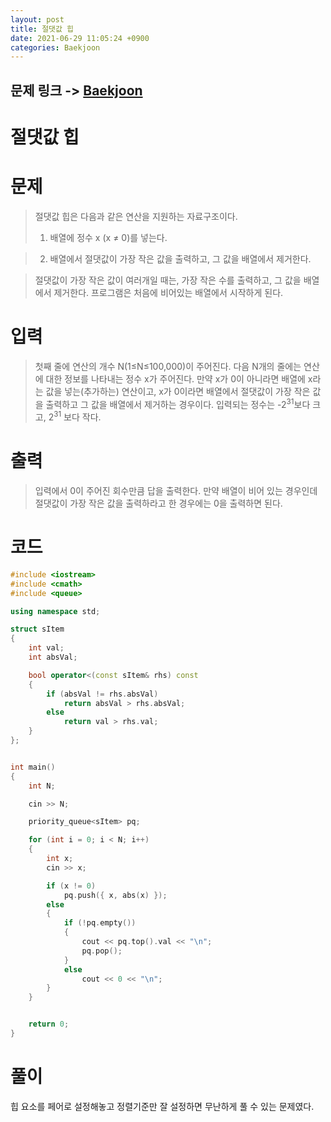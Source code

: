 ```yaml
---
layout: post
title: 절댓값 힙
date: 2021-06-29 11:05:24 +0900
categories: Baekjoon
---
```


## 문제 링크 -> [Baekjoon](https://www.acmicpc.net/problem/11286)
# 절댓값 힙

# 문제
> 절댓값 힙은 다음과 같은 연산을 지원하는 자료구조이다.
> 1. 배열에 정수 x (x ≠ 0)를 넣는다.

> 2. 배열에서 절댓값이 가장 작은 값을 출력하고, 그 값을 배열에서 제거한다. 

> 절댓값이 가장 작은 값이 여러개일 때는, 가장 작은 수를 출력하고, 그 값을 배열에서 제거한다.
프로그램은 처음에 비어있는 배열에서 시작하게 된다.

# 입력
> 첫째 줄에 연산의 개수 N(1≤N≤100,000)이 주어진다. 다음 N개의 줄에는 연산에 대한 정보를 나타내는 정수 x가 주어진다. 만약 x가 0이 아니라면 배열에 x라는 값을 넣는(추가하는) 연산이고, x가 0이라면 배열에서 절댓값이 가장 작은 값을 출력하고 그 값을 배열에서 제거하는 경우이다. 입력되는 정수는 -2<sup>31</sup>보다 크고, 2<sup>31</sup> 보다 작다.

# 출력
> 입력에서 0이 주어진 회수만큼 답을 출력한다. 만약 배열이 비어 있는 경우인데 절댓값이 가장 작은 값을 출력하라고 한 경우에는 0을 출력하면 된다.


# 코드
```C++
#include <iostream>
#include <cmath>
#include <queue>

using namespace std;

struct sItem
{
	int val;
	int absVal;

	bool operator<(const sItem& rhs) const
	{
		if (absVal != rhs.absVal)
			return absVal > rhs.absVal;
		else
			return val > rhs.val;
	}
};


int main()
{
	int N;

	cin >> N;

	priority_queue<sItem> pq;

	for (int i = 0; i < N; i++)
	{
		int x;
		cin >> x;

		if (x != 0)
			pq.push({ x, abs(x) });
		else
		{
			if (!pq.empty())
			{
				cout << pq.top().val << "\n";
				pq.pop();
			}
			else
				cout << 0 << "\n";
		}
	}


	return 0;
}
```

# 풀이
힙 요소를 페어로 설정해놓고 정렬기준만 잘 설정하면 무난하게 풀 수 있는 문제였다.